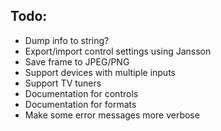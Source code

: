 Todo:
---------

* Dump info to string?
* Export/import control settings using Jansson
* Save frame to JPEG/PNG
* Support devices with multiple inputs
* Support TV tuners
* Documentation for controls
* Documentation for formats
* Make some error messages more verbose
